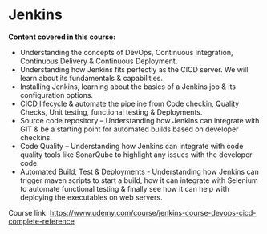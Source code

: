 # Jenkins

**Content covered in this course:**
* Understanding the concepts of DevOps, Continuous Integration, Continuous Delivery & Continuous Deployment.
* Understanding how Jenkins fits perfectly as the CICD server. We will learn about its fundamentals & capabilities.
* Installing Jenkins, learning about the basics of a Jenkins job & its configuration options.
* CICD lifecycle & automate the pipeline from Code checkin, Quality Checks, Unit testing, functional testing & Deployments.
* Source code repository – Understanding how Jenkins can integrate with GIT & be a starting point for automated builds based on developer checkins.
* Code Quality – Understanding how Jenkins can integrate with code quality tools like SonarQube to highlight any issues with the developer code.
* Automated Build, Test & Deployments - Understanding how Jenkins can trigger maven scripts to start a build, how it can integrate with Selenium to automate functional testing & finally see how it can help with deploying the executables on web servers.

Course link: https://www.udemy.com/course/jenkins-course-devops-cicd-complete-reference

